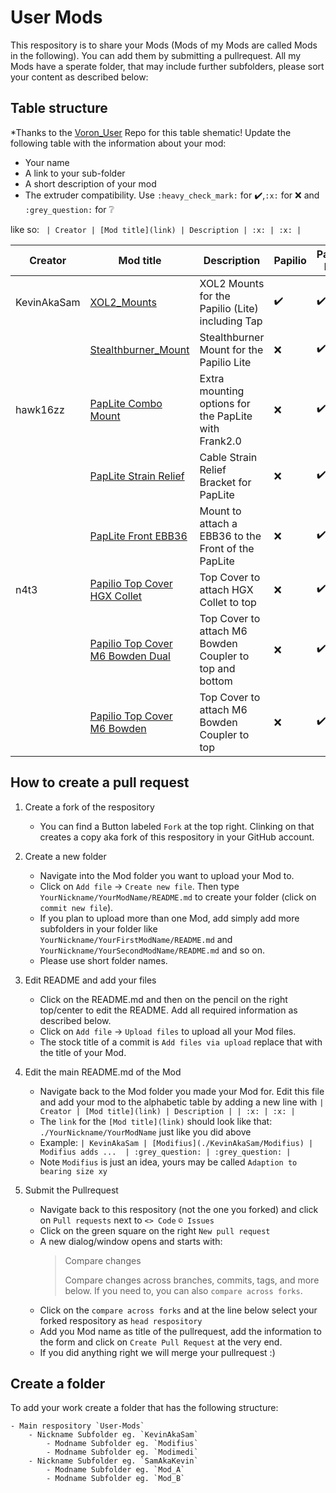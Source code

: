 # User Mods

This respository is to share your Mods (Mods of my Mods are called Mods in the following). You can add them by submitting a pullrequest.
All my Mods have a sperate folder, that may include further subfolders, please sort your content as described below:

## Table structure

*Thanks to the [Voron_User](https://github.com/VoronDesign/VoronUsers) Repo for this table shematic! 
Update the following table with the information about your mod:
- Your name
- A link to your sub-folder
- A short description of your mod
- The extruder compatibility. Use `:heavy_check_mark:` for :heavy_check_mark:,`:x:` for :x: and `:grey_question:` for :grey_question:

like so:
`
| Creator | [Mod title](link) | Description | :x: | :x: |`

| Creator | Mod title | Description | Papilio | Papilio Lite |
| --- | --- | --- | --- | --- | 
| KevinAkaSam |[XOL2_Mounts](./KevinAkaSam/XOL2_Mounts)| XOL2 Mounts for the Papilio (Lite) including Tap  | :heavy_check_mark: | :heavy_check_mark: |
|  |[Stealthburner_Mount](./KevinAkaSam/Stealthburner_Mount)| Stealthburner Mount for the Papilio Lite  | :x: | :heavy_check_mark: |
| hawk16zz | [PapLite Combo Mount](./hawk16zz/Combo_SM_LGX_lite_for_Frank2.0) | Extra mounting options for the PapLite with Frank2.0 | :x: | :heavy_check_mark: |
|  | [PapLite Strain Relief](./hawk16zz/Mountable_LGX_Lite_strain_relief) | Cable Strain Relief Bracket for PapLite | :x: | :heavy_check_mark: |
|  | [PapLite Front EBB36](./hawk16zz/Front_EBB36_PapLite) | Mount to attach a EBB36 to the Front of the PapLite | :x: | :heavy_check_mark: |
| n4t3 | [Papilio Top Cover HGX Collet](./n4t3/Papilio_HGX_Collet) | Top Cover to attach HGX Collet to top | :x: | :heavy_check_mark: |
|  | [Papilio Top Cover M6 Bowden Dual](./n4t3/Papilio_M6_Bowden_Dual) | Top Cover to attach M6 Bowden Coupler to top and bottom | :x: | :heavy_check_mark: |
|  | [Papilio Top Cover M6 Bowden](./n4t3/Papilio_M6_Bowden) | Top Cover to attach M6 Bowden Coupler to top | :x: | :heavy_check_mark: |

## How to create a pull request 

1. Create a fork of the respository
    - You can find a Button labeled `Fork` at the top right. Clinking on that creates a copy aka fork of this respository in your GitHub account.

2. Create a new folder
    - Navigate into the Mod folder you want to upload your Mod to.
    - Click on `Add file` -> `Create new file`. Then type `YourNickname/YourModName/README.md` to create your folder (click on `commit new file`).
    - If you plan to upload more than one Mod, add simply add more subfolders in your folder like `YourNickname/YourFirstModName/README.md` and `YourNickname/YourSecondModName/README.md` and so on. 
    - Please use short folder names.

3. Edit README and add your files
    - Click on the README.md and then on the pencil on the right top/center to edit the README. Add all required information as described below.
    - Click on `Add file` -> `Upload files` to upload all your Mod files.
    - The stock title of a commit is `Add files via upload` replace that with the title of your Mod.

4. Edit the main README.md of the Mod
    - Navigate back to the Mod folder you made your Mod for. Edit this file and add your mod to the alphabetic table by adding a new line with `| Creator | [Mod title](link) | Description | | :x: | :x: |`
    - The `link` for the `[Mod title](link)` should look like that: `./YourNickname/YourModName` just like you did above
    - Example: `| KevinAkaSam | [Modifius](./KevinAkaSam/Modifius) | Modifius adds ...  | :grey_question: | :grey_question: |`
    - Note `Modifius` is just an idea, yours may be called `Adaption to bearing size xy`

5. Submit the Pullrequest
    - Navigate back to this respository (not the one you forked) and click on `Pull requests` next to `<> Code` `© Issues`
    - Click on the green square on the right `New pull request`
    - A new dialog/window opens and starts with:
        >Compare changes
        >
        >Compare changes across branches, commits, tags, and more below. If you need to, you can also `compare across forks`.
    - Click on the `compare across forks` and at the line below select your forked respository as `head respository`
    - Add you Mod name as title of the pullrequest, add the information to the form and click on  `Create Pull Request` at the very end.
    - If you did anything right we will merge your pullrequest :)
 
## Create a folder

To add your work create a folder that has the following structure:

    - Main respository `User-Mods` 
        - Nickname Subfolder eg. `KevinAkaSam`
            - Modname Subfolder eg. `Modifius`
            - Modname Subfolder eg. `Modimedi`
        - Nickname Subfolder eg. `SamAkaKevin`
            - Modname Subfolder eg. `Mod_A`
            - Modname Subfolder eg. `Mod_B`
